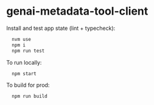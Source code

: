 # genai-metadata-tool-client
Install and test app state (lint + typecheck):

```bash
  nvm use
  npm i
  npm run test
```

To run locally:
```bash
  npm start
```

To build for prod:
```bash
  npm run build
```
